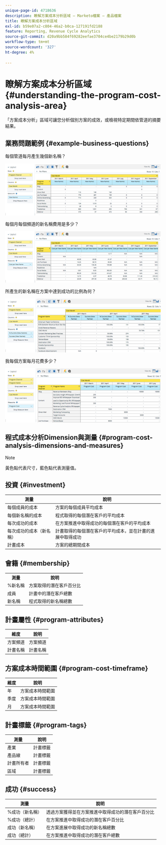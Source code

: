 ```yaml
---
unique-page-id: 4718636
description: 瞭解方案成本分析區域 — Marketo檔案 — 產品檔案
title: 瞭解方案成本分析區域
exl-id: b59e07a2-c804-46a2-b0ca-127191fd2188
feature: Reporting, Revenue Cycle Analytics
source-git-commit: d20a9bb584f69282eefae3704ce4be2179b29d0b
workflow-type: tm+mt
source-wordcount: '327'
ht-degree: 4%

---
```


# 瞭解方案成本分析區域 {#understanding-the-program-cost-analysis-area}

「方案成本分析」區域可讓您分析個別方案的成效，或檢視特定期間依管道的摘要結果。

## 業務問題範例 {#example-business-questions}

每個管道每月產生幾個新名稱？

![](assets/image2015-5-6-14-3a13-3a47.png)

每個月每個頻道的新名稱費用是多少？

![](assets/image2015-5-6-14-3a16-3a28.png)

所產生的新名稱在方案中達到成功的比例為何？

![](assets/image2015-5-6-14-3a31-3a15.png)

我每個方案每月花費多少？

![](assets/image2015-5-6-14-3a36-3a34.png)

## 程式成本分析Dimension與測量 {#program-cost-analysis-dimensions-and-measures}

>[!NOTE]
>
>黃色點代表尺寸，藍色點代表測量值。

## 投資 {#investment}

| 測量 | 說明 |
|---|---|
| 每個成員的成本 | 方案的每個成員平均成本 |
| 每個新名稱的成本 | 程式取得的每個潛在客戶的平均成本 |
| 每次成功的成本 | 在方案推進中取得成功的每個潛在客戶的平均成本 |
| 每次成功的成本（新名稱） | 計畫取得的每個潛在客戶的平均成本，並在計畫的進展中取得成功 |
| 計畫成本 | 方案的總期間成本 |

## 會籍 {#membership}

<table> 
 <tbody> 
  <tr> 
   <th>測量</th> 
   <th>說明</th> 
  </tr> 
  <tr> 
   <td>%新名稱</td> 
   <td>方案取得的潛在客戶百分比</td> 
  </tr> 
  <tr> 
   <td>成員</td> 
   <td>計畫中的潛在客戶總數</td> 
  </tr> 
  <tr> 
   <td>新名稱</td> 
   <td>程式取得的新名稱總數</td> 
  </tr> 
 </tbody> 
</table>

## 計畫屬性 {#program-attributes}

| 維度 | 說明 |
|---|---|
| 方案頻道 | 方案頻道 |
| 計畫名稱 | 計畫名稱 |

## 方案成本時間範圍 {#program-cost-timeframe}

| 維度 | 說明 |
|---|---|
| 年 | 方案成本時間範圍 |
| 季度 | 方案成本時間範圍 |
| 月 | 方案成本時間範圍 |

## 計畫標籤 {#program-tags}

| 測量 | 說明 |
|---|---|
| 產業 | 計畫標籤 |
| 產品線 | 計畫標籤 |
| 計畫所有者 | 計畫標籤 |
| 區域 | 計畫標籤 |

## 成功 {#success}

| 測量 | 說明 |
|---|---|
| %成功（新名稱） | 透過方案獲得並在方案推進中取得成功的潛在客戶百分比 |
| %成功（總計） | 在方案推進中取得成功的潛在客戶百分比 |
| 成功（新名稱） | 在方案進展中取得成功的新名稱總數 |
| 成功（總計） | 在方案推進中取得成功的潛在客戶總數 |
